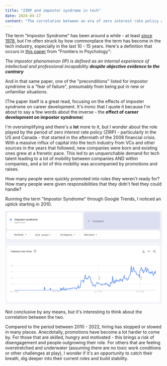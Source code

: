 ```yaml
---
title: "ZIRP and impostor syndrome in tech"
date: 2024-04-17
content: "The correlation between an era of zero interest rate policy and the prevalence of impostor syndrome in tech."
---
```


The term "Impostor Syndrome" has been around a while - at least [since 1978](https://www.psychologytoday.com/us/blog/neuroscience-in-everyday-life/202308/the-history-of-imposter-syndrome), but I'm often struck by how commonplace the term has become in the tech industry,  especially in the last 10 - 15 years. Here's a definition that occurs in [this paper](https://www.ncbi.nlm.nih.gov/pmc/articles/PMC4740363/) from "Frontiers in Psychology":

_The impostor phenomenon (IP) is defined as an internal experience of intellectual and professional incapability **despite objective evidence to the contrary**_

And in that same paper, one of the "preconditions" listed for impostor syndrome is a "fear of failure", presumably from being put in new or unfamiliar situations. 

(The paper itself is a great read, focusing on the effects of imposter syndrome on career development. It's ironic that I quote it because I'm about to say a few words about the inverse - the **effect of career development on impostor syndrome**)

I'm oversimplifying and there's a **lot** more to it, but I wonder about the role played by the period of zero interest rate policy (ZIRP) - particularly in the US and Canada - that started in the aftermath of the 2008 financial crisis. With a massive influx of capital into the tech industry from VCs and other sources in the years that followed, new companies were born and existing ones grew at a frenetic pace. This led to an unquenchable demand for tech talent leading to a lot of mobility between companies AND within companies, and a lot of this mobility was accompanied by promotions and raises.

How many people were quickly promoted into roles they weren't ready for? How many people were given responsibilities that they didn't feel they could handle?

Running the term "Impostor Syndrome" through Google Trends, I noticed an uptick starting in 2010.

![A graph showing the count of searches for the term - impostor syndrome - over time, from 2004 to 2024](/images/impostor-syndrome-searches.png)

Not conclusive by any means, but it's interesting to think about the correlation between the two.

Compared to the period between 2010 - 2022, hiring has stopped or slowed in many places. Anecdotally, promotions have become a lot harder to come by. For those that are skilled, hungry and motivated - this brings a risk of disengagement and people outgrowing their role. For others that are feeling overstretched and underwater (assuming there are no toxic work conditions or other challenges at play), I wonder if it's an opportunity to catch their breath, dig deeper into their current roles and build stability.
